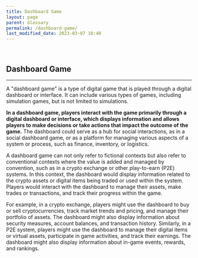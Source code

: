 ```yaml
---
title: Dashboard Game
layout: page
parent: Glossary
permalink: /dashboard-game/
last_modified_date: 2023-03-07 10:40
---
```



&nbsp;

## Dashboard Game
----------------

A "dashboard game" is a type of digital game that is played through a digital dashboard or interface. It can include various types of games, including simulation games, but is not limited to simulations.

**In a dashboard game, players interact with the game primarily through a digital dashboard or interface, which displays information and allows players to make decisions or take actions that impact the outcome of the game.** The dashboard could serve as a hub for social interactions, as in a social dashboard game, or as a platform for managing various aspects of a system or process, such as finance, inventory, or logistics.

A dashboard game can not only refer to fictional contexts but also refer to conventional contexts where the value is added and managed by convention, such as in a crypto exchange or other play-to-earn (P2E) systems. In this context, the dashboard would display information related to the crypto assets or digital items being traded or used within the system. Players would interact with the dashboard to manage their assets, make trades or transactions, and track their progress within the game.

For example, in a crypto exchange, players might use the dashboard to buy or sell cryptocurrencies, track market trends and pricing, and manage their portfolio of assets. The dashboard might also display information about security measures, account balances, and transaction history. Similarly, in a P2E system, players might use the dashboard to manage their digital items or virtual assets, participate in game activities, and track their earnings. The dashboard might also display information about in-game events, rewards, and rankings.


